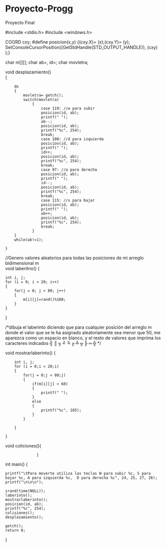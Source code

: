 # Proyecto-Progg
Proyecto Final

#include <stdio.h>
#include <windows.h>

COORD cxy;
#define posicion(x,y) {(cxy.X)= (x);(cxy.Y)= (y); SetConsoleCursorPosition((GetStdHandle(STD_OUTPUT_HANDLE)), (cxy) );}

char m[][];
char ab=, id=;
char movletra;

void desplazamiento()	
	{
	
		do
		{
			movletra= getch();
			switch(movletra)
				{
					case 119: //w para subir
					posicion(id, ab); 
					printf(" ");
					ab--;
					posicion(id, ab); 
					printf("%c", 254);
					break;
					case 100: //d para izquierda
					posicion(id, ab); 
					printf(" ");
					id++;
					posicion(id, ab); 
					printf("%c", 254);
					break;
					case 97: //a para derecha
					posicion(id, ab); 
					printf(" ");
					id--;
					posicion(id, ab); 
					printf("%c", 254);
					break;
					case 115: //s para bajar
					posicion(id, ab); 
					printf(" ");
					ab++;
					posicion(id, ab); 
					printf("%c", 254);
					break;
				}		
		}
		while(ab!=1);
	
	}


//Genero valores aleatorios para todas las posiciones de mi arreglo bidimensional m  
void laberitno()
{

	int i, j;
	for (i = 0; i < 20; i++)
	{
		for(j = 0; j < 80; j++)
		{
			m[i][j]=rand()%100;
		}
	}
}


/*dibuja el laberinto diciendo que para cualquier posición
del arreglo m donde el valor que se le ha asignado aleatoriamente
sea menor que 50, me aparezca como un espacio en blanco, y el resto 
de valores que imprima los caracteres indicados ╣ ║ ╗ ╝ ╚ ╔ ╩ ╦ ╠ ═ ╬ */

void mostrarlaberinto()
	{
	
		int i, j;
		for (i = 0;i < 20;i)
		{
			for(j = 0;j < 80;j)
			{
				if(m[i][j] < 60)
				{
					printf(" ");
				}
				else
				{
					printf("%c", 185);
				}
			}
		
		}
	
	}


void coliciones(){

                  }


int main()
{
	
	printf("\tPara moverte utiliza las teclas W para subir %c, S para bajar %c, A para izquierda %c,  D para derecha %c", 24, 25, 27, 26);
	printf("\n\n\n");
	
	srand(time(NULL));
	laberinto();
	mostrarlaberinto();
	posicion(id, ab);
	printf("%c", 254);
	colisiones();
	desplazamiento();

	getch();
	return 0;
}
